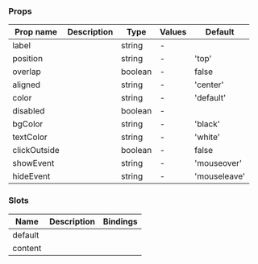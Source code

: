 ### Props

| Prop name    | Description | Type    | Values | Default      |
| ------------ | ----------- | ------- | ------ | ------------ |
| label        |             | string  | -      |              |
| position     |             | string  | -      | 'top'        |
| overlap      |             | boolean | -      | false        |
| aligned      |             | string  | -      | 'center'     |
| color        |             | string  | -      | 'default'    |
| disabled     |             | boolean | -      |              |
| bgColor      |             | string  | -      | 'black'      |
| textColor    |             | string  | -      | 'white'      |
| clickOutside |             | boolean | -      | false        |
| showEvent    |             | string  | -      | 'mouseover'  |
| hideEvent    |             | string  | -      | 'mouseleave' |

### Slots

| Name    | Description | Bindings |
| ------- | ----------- | -------- |
| default |             |          |
| content |             |          |
